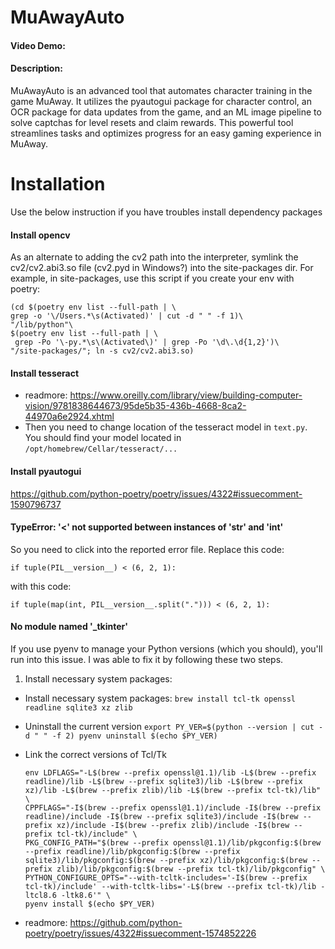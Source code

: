# MuAwayAuto

#### Video Demo:  <URL HERE>

#### Description:

MuAwayAuto is an advanced tool that automates character training in the game MuAway. It utilizes the pyautogui package for character control, an OCR package for data updates from the game, and an ML image pipeline to solve captchas for level resets and claim rewards. This powerful tool streamlines tasks and optimizes progress for an easy gaming experience in MuAway.

# Installation

Use the below instruction if you have troubles install dependency packages

#### Install opencv

As an alternate to adding the cv2 path into the interpreter, symlink the cv2/cv2.abi3.so file (cv2.pyd in Windows?) into
the site-packages dir. For example, in site-packages, use this script if you create your env with poetry:

```
(cd $(poetry env list --full-path | \
grep -o '\/Users.*\s(Activated)' | cut -d " " -f 1)\
"/lib/python"\
$(poetry env list --full-path | \
 grep -Po '\-py.*\s\(Activated\)' | grep -Po '\d\.\d{1,2}')\
"/site-packages/"; ln -s cv2/cv2.abi3.so)
```

#### Install tesseract

- readmore: https://www.oreilly.com/library/view/building-computer-vision/9781838644673/95de5b35-436b-4668-8ca2-44970a6e2924.xhtml
- Then you need to change location of the tesseract model in ```text.py```. You should find your model located in
  ```/opt/homebrew/Cellar/tesseract/...```

#### Install pyautogui

https://github.com/python-poetry/poetry/issues/4322#issuecomment-1590796737

#### TypeError: '<' not supported between instances of 'str' and 'int'

So you need to click into the reported error file. Replace this code:

```
if tuple(PIL__version__) < (6, 2, 1):
```

with this code:

```
if tuple(map(int, PIL__version__.split("."))) < (6, 2, 1):
```

#### No module named '_tkinter'

If you use pyenv to manage your Python versions (which you should), you'll run into this issue. I was able to fix it by
following these two steps.

1. Install necessary system packages:

- Install necessary system packages:
  ```brew install tcl-tk openssl readline sqlite3 xz zlib```
- Uninstall the current version
  ```export PY_VER=$(python --version | cut -d " " -f 2) pyenv uninstall $(echo $PY_VER)```
- Link the correct versions of Tcl/Tk
    ```
    env LDFLAGS="-L$(brew --prefix openssl@1.1)/lib -L$(brew --prefix readline)/lib -L$(brew --prefix sqlite3)/lib -L$(brew --prefix xz)/lib -L$(brew --prefix zlib)/lib -L$(brew --prefix tcl-tk)/lib" \
    CPPFLAGS="-I$(brew --prefix openssl@1.1)/include -I$(brew --prefix readline)/include -I$(brew --prefix sqlite3)/include -I$(brew --prefix xz)/include -I$(brew --prefix zlib)/include -I$(brew --prefix tcl-tk)/include" \
    PKG_CONFIG_PATH="$(brew --prefix openssl@1.1)/lib/pkgconfig:$(brew --prefix readline)/lib/pkgconfig:$(brew --prefix sqlite3)/lib/pkgconfig:$(brew --prefix xz)/lib/pkgconfig:$(brew --prefix zlib)/lib/pkgconfig:$(brew --prefix tcl-tk)/lib/pkgconfig" \
    PYTHON_CONFIGURE_OPTS="--with-tcltk-includes='-I$(brew --prefix tcl-tk)/include' --with-tcltk-libs='-L$(brew --prefix tcl-tk)/lib -ltcl8.6 -ltk8.6'" \
    pyenv install $(echo $PY_VER)
    ```

- readmore: https://github.com/python-poetry/poetry/issues/4322#issuecomment-1574852226

